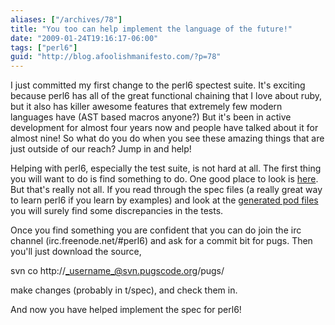 ```yaml
---
aliases: ["/archives/78"]
title: "You too can help implement the language of the future!"
date: "2009-01-24T19:16:17-06:00"
tags: ["perl6"]
guid: "http://blog.afoolishmanifesto.com/?p=78"
---
```

I just committed my first change to the perl6 spectest suite. It's exciting because perl6 has all of the great functional chaining that I love about ruby, but it also has killer awesome features that extremely few modern languages have (AST based macros anyone?) But it's been in active development for almost four years now and people have talked about it for almost nine! So what do you do when you see these amazing things that are just outside of our reach? Jump in and help!

Helping with perl6, especially the test suite, is not hard at all. The first thing you will want to do is find something to do. One good place to look is [here](http://svn.pugscode.org/pugs/t/TASKS). But that's really not all. If you read through the spec files (a really great way to learn perl6 if you learn by examples) and look at the [generated pod files](http://svn.pugscode.org/pugs/docs/Perl6/Spec/) you will surely find some discrepancies in the tests.

Once you find something you are confident that you can do join the irc channel (irc.freenode.net/#perl6) and ask for a commit bit for pugs. Then you'll just download the source,

svn co http://_username_@svn.pugscode.org/pugs/

make changes (probably in t/spec), and check them in.

And now you have helped implement the spec for perl6!
